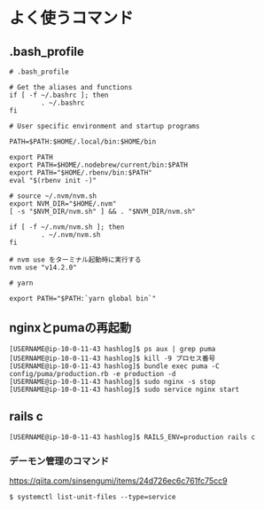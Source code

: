 # よく使うコマンド

## .bash_profile

```
# .bash_profile

# Get the aliases and functions
if [ -f ~/.bashrc ]; then
        . ~/.bashrc
fi

# User specific environment and startup programs

PATH=$PATH:$HOME/.local/bin:$HOME/bin

export PATH
export PATH=$HOME/.nodebrew/current/bin:$PATH
export PATH="$HOME/.rbenv/bin:$PATH"
eval "$(rbenv init -)"

# source ~/.nvm/nvm.sh
export NVM_DIR="$HOME/.nvm"
[ -s "$NVM_DIR/nvm.sh" ] && . "$NVM_DIR/nvm.sh"

if [ -f ~/.nvm/nvm.sh ]; then
        . ~/.nvm/nvm.sh
fi

# nvm use をターミナル起動時に実行する
nvm use "v14.2.0"

# yarn

export PATH="$PATH:`yarn global bin`"
```

## nginxとpumaの再起動

```shell
[USERNAME@ip-10-0-11-43 hashlog]$ ps aux | grep puma
[USERNAME@ip-10-0-11-43 hashlog]$ kill -9 プロセス番号
[USERNAME@ip-10-0-11-43 hashlog]$ bundle exec puma -C config/puma/production.rb -e production -d
[USERNAME@ip-10-0-11-43 hashlog]$ sudo nginx -s stop
[USERNAME@ip-10-0-11-43 hashlog]$ sudo service nginx start
```

## rails c

```shell
[USERNAME@ip-10-0-11-43 hashlog]$ RAILS_ENV=production rails c
```

### デーモン管理のコマンド

https://qiita.com/sinsengumi/items/24d726ec6c761fc75cc9

```shell
$ systemctl list-unit-files --type=service

```
